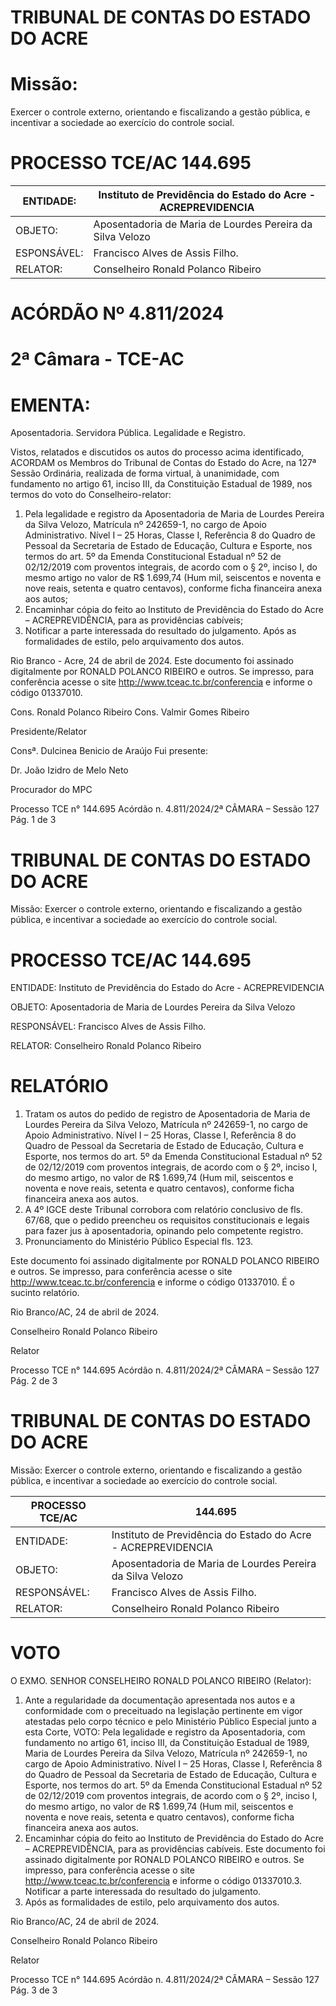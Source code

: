 # TRIBUNAL DE CONTAS DO ESTADO DO ACRE

# Missão:

Exercer o controle externo, orientando e fiscalizando a gestão pública, e incentivar a sociedade ao exercício do controle social.

# PROCESSO TCE/AC 144.695

|ENTIDADE:|Instituto de Previdência do Estado do Acre - ACREPREVIDENCIA|
|---|---|
|OBJETO:|Aposentadoria de Maria de Lourdes Pereira da Silva Velozo|
|ESPONSÁVEL:|Francisco Alves de Assis Filho.|
|RELATOR:|Conselheiro Ronald Polanco Ribeiro|

# ACÓRDÃO Nº 4.811/2024

# 2ª Câmara - TCE-AC

# EMENTA:

Aposentadoria. Servidora Pública. Legalidade e Registro.

Vistos, relatados e discutidos os autos do processo acima identificado, ACORDAM os Membros do Tribunal de Contas do Estado do Acre, na 127ª Sessão Ordinária, realizada de forma virtual, à unanimidade, com fundamento no artigo 61, inciso III, da Constituição Estadual de 1989, nos termos do voto do Conselheiro-relator:

1. Pela legalidade e registro da Aposentadoria de Maria de Lourdes Pereira da Silva Velozo, Matrícula nº 242659-1, no cargo de Apoio Administrativo. Nível I – 25 Horas, Classe I, Referência 8 do Quadro de Pessoal da Secretaria de Estado de Educação, Cultura e Esporte, nos termos do art. 5º da Emenda Constitucional Estadual nº 52 de 02/12/2019 com proventos integrais, de acordo com o § 2º, inciso I, do mesmo artigo no valor de R$ 1.699,74 (Hum mil, seiscentos e noventa e nove reais, setenta e quatro centavos), conforme ficha financeira anexa aos autos;
2. Encaminhar cópia do feito ao Instituto de Previdência do Estado do Acre – ACREPREVIDÊNCIA, para as providências cabíveis;
3. Notificar a parte interessada do resultado do julgamento. Após as formalidades de estilo, pelo arquivamento dos autos.

Rio Branco - Acre, 24 de abril de 2024. Este documento foi assinado digitalmente por RONALD POLANCO RIBEIRO e outros. Se impresso, para conferência acesse o site http://www.tceac.tc.br/conferencia e informe o código 01337010.

Cons. Ronald Polanco Ribeiro                             Cons. Valmir Gomes Ribeiro

Presidente/Relator

Consª. Dulcinea Benicio de Araújo                        Fui presente:

Dr. João Izidro de Melo Neto

Procurador do MPC

Processo TCE n° 144.695 Acórdão n. 4.811/2024/2ª CÂMARA – Sessão 127                            Pág. 1 de 3

# TRIBUNAL DE CONTAS DO ESTADO DO ACRE

Missão: Exercer o controle externo, orientando e fiscalizando a gestão pública, e incentivar a sociedade ao exercício do controle social.

# PROCESSO TCE/AC 144.695

ENTIDADE: Instituto de Previdência do Estado do Acre - ACREPREVIDENCIA

OBJETO: Aposentadoria de Maria de Lourdes Pereira da Silva Velozo

RESPONSÁVEL: Francisco Alves de Assis Filho.

RELATOR: Conselheiro Ronald Polanco Ribeiro

# RELATÓRIO

1. Tratam os autos do pedido de registro de Aposentadoria de Maria de Lourdes Pereira da Silva Velozo, Matrícula nº 242659-1, no cargo de Apoio Administrativo. Nível I – 25 Horas, Classe I, Referência 8 do Quadro de Pessoal da Secretaria de Estado de Educação, Cultura e Esporte, nos termos do art. 5º da Emenda Constitucional Estadual nº 52 de 02/12/2019 com proventos integrais, de acordo com o § 2º, inciso I, do mesmo artigo, no valor de R$ 1.699,74 (Hum mil, seiscentos e noventa e nove reais, setenta e quatro centavos), conforme ficha financeira anexa aos autos.
2. A 4º IGCE deste Tribunal corrobora com relatório conclusivo de fls. 67/68, que o pedido preencheu os requisitos constitucionais e legais para fazer jus à aposentadoria, opinando pelo competente registro.
3. Pronunciamento do Ministério Público Especial fls. 123.

Este documento foi assinado digitalmente por RONALD POLANCO RIBEIRO e outros. Se impresso, para conferência acesse o site http://www.tceac.tc.br/conferencia e informe o código 01337010. É o sucinto relatório.

Rio Branco/AC, 24 de abril de 2024.

Conselheiro Ronald Polanco Ribeiro

Relator

Processo TCE n° 144.695 Acórdão n. 4.811/2024/2ª CÂMARA – Sessão 127 Pág. 2 de 3

# TRIBUNAL DE CONTAS DO ESTADO DO ACRE

Missão: Exercer o controle externo, orientando e fiscalizando a gestão pública, e incentivar a sociedade ao exercício do controle social.

|PROCESSO TCE/AC|144.695|
|---|---|
|ENTIDADE:|Instituto de Previdência do Estado do Acre - ACREPREVIDENCIA|
|OBJETO:|Aposentadoria de Maria de Lourdes Pereira da Silva Velozo|
|RESPONSÁVEL:|Francisco Alves de Assis Filho.|
|RELATOR:|Conselheiro Ronald Polanco Ribeiro|

# VOTO

O EXMO. SENHOR CONSELHEIRO RONALD POLANCO RIBEIRO (Relator):

1. Ante a regularidade da documentação apresentada nos autos e a conformidade com o preceituado na legislação pertinente em vigor atestadas pelo corpo técnico e pelo Ministério Público Especial junto a esta Corte, VOTO:
Pela legalidade e registro da Aposentadoria, com fundamento no artigo 61, inciso III, da Constituição Estadual de 1989, Maria de Lourdes Pereira da Silva Velozo, Matrícula nº 242659-1, no cargo de Apoio Administrativo. Nível I – 25 Horas, Classe I, Referência 8 do Quadro de Pessoal da Secretaria de Estado de Educação, Cultura e Esporte, nos termos do art. 5º da Emenda Constitucional Estadual nº 52 de 02/12/2019 com proventos integrais, de acordo com o § 2º, inciso I, do mesmo artigo, no valor de R$ 1.699,74 (Hum mil, seiscentos e noventa e nove reais, setenta e quatro centavos), conforme ficha financeira anexa aos autos.
2. Encaminhar cópia do feito ao Instituto de Previdência do Estado do Acre – ACREPREVIDÊNCIA, para as providências cabíveis. Este documento foi assinado digitalmente por RONALD POLANCO RIBEIRO e outros. Se impresso, para conferência acesse o site http://www.tceac.tc.br/conferencia e informe o código 01337010.3. Notificar a parte interessada do resultado do julgamento.
3. Após as formalidades de estilo, pelo arquivamento dos autos.

Rio Branco/AC, 24 de abril de 2024.

Conselheiro Ronald Polanco Ribeiro

Relator

Processo TCE n° 144.695 Acórdão n. 4.811/2024/2ª CÂMARA – Sessão 127 Pág. 3 de 3

